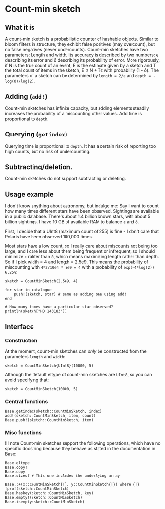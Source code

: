 # Count-min sketch

## What it is

A count-min sketch is a probabilistic counter of hashable objects. Similar to bloom filters in structure, they exhibit false positives (may overcount), but no false negatives (never undercounts).
Count-min sketches have two parameters: Length and width. Its accuracy is described by two numbers: ϵ describing its error and δ describing its probability of error. More rigorously, if N is the true count of an event, E is the estimate given by a sketch and T the total count of items in the sketch, E ≤ N + Tϵ with probability (1 - δ).
The parameters of a sketch can be determined by `length = 2/ϵ` and `depth = -log(δ)/log(2)`.

## Adding (`add!`)

Count-min sketches has infinite capacity, but adding elements steadily increases the probability of a miscounting other values. Add time is proportional to `depth`.

## Querying (`getindex`)

Querying time is proportional to `depth`. It has a certain risk of reporting too high counts, but no risk of undercounting.

## Subtracting/deletion.

Count-min sketches do not support subtracting or deleting.

## Usage example

I don't know anything about astronomy, but indulge me: Say I want to count how many times different stars have been observed. Sightings are available in a public database. There's about 1.4 billion known stars, with about 5 billion sightings. I have 10 GB of available RAM to balance `ϵ` and `δ`.

First, I decide that a UInt8 (maximum count of 255) is fine - I don't care that Polaris have been observed 100,000 times.

Most stars have a low count, so I really care about miscounts not being too large, and I care less about them being frequent or infrequent, so I should minimize `ϵ` rahter than `δ`, which means maximizing length rather than depth. So if I pick width = 4 and length = 2.5e9. This means the probability of miscounting with `4*2/10e4 * 5e9 = 4` with a probability of `exp(-4*log(2)) 6.25%`:

```
sketch = CountMinSketch(2.5e9, 4)

for star in catalogue
    push!(sketch, star) # same as adding one using add!
end

# How many times have a particular star observed?
println(sketch["HD 143183"])
```

## Interface

### Construction

At the moment, count-min sketches can *only* be constructed from the parameters `length` and `width`:

`sketch = CountMinSketch{UInt8}(10000, 5)`

Although the default eltype of count-min sketches are `UInt8`, so you can avoid specifying that:

`sketch = CountMinSketch(10000, 5)`

### Central functions

```@docs
Base.getindex(sketch::CountMinSketch, index)
add!(sketch::CountMinSketch, item, count)
Base.push!(sketch::CountMinSketch, item)
```

### Misc functions

!!! note
    Count-min sketches support the following operations, which have no specific docstring because they behave as stated in the documentation in Base:

```
Base.eltype
Base.copy!
Base.copy
Base.sizeof # This one includes the underlying array
```

```@docs
Base.:+(x::CountMinSketch{T}, y::CountMinSketch{T}) where {T}
fprof(sketch::CountMinSketch)
Base.haskey(sketch::CountMinSketch, key)
Base.empty!(sketch::CountMinSketch)
Base.isempty(sketch::CountMinSketch)
```
